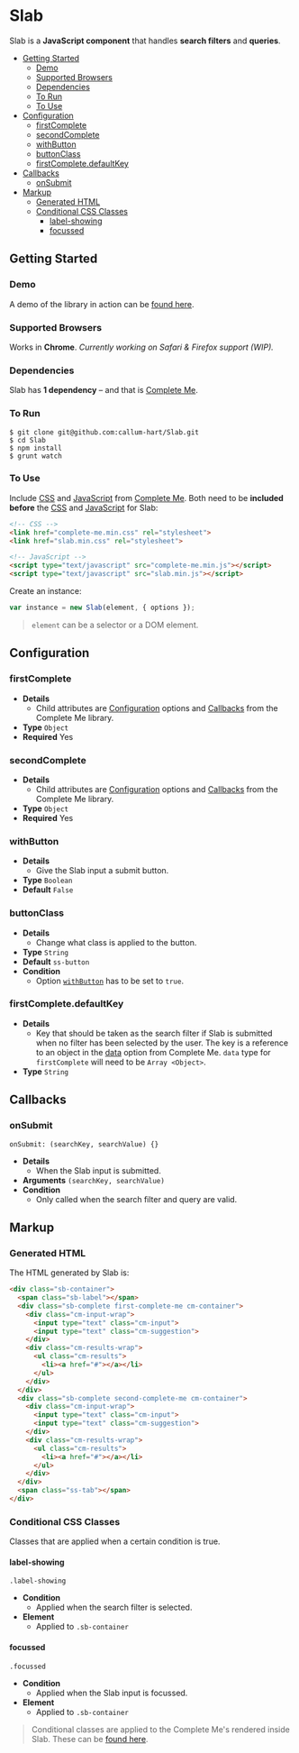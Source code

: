 # Slab

Slab is a **JavaScript component** that handles **search filters** and **queries**.

- [Getting Started](#getting-started)
  - [Demo](#demo)
  - [Supported Browsers](#supported-browsers)
  - [Dependencies](#dependencies)
  - [To Run](#to-run)
  - [To Use](#to-use)
- [Configuration](#configuration)
  - [firstComplete](#firstcomplete)
  - [secondComplete](#secondcomplete)
  - [withButton](#withbutton)
  - [buttonClass](#buttonclass)
  - [firstComplete.defaultKey](#firstcomplete.defaultkey)
- [Callbacks](#callbacks)
  - [onSubmit](#onsubmit)
- [Markup](#markup)
  - [Generated HTML](#generated-html)
  - [Conditional CSS Classes](#conditional-css-classes)
    - [label-showing](#label-showing)
    - [focussed](#focussed)

## Getting Started

### Demo

A demo of the library in action can be [found here](http://www.callumhart.com/open-source/slab).

### Supported Browsers

Works in **Chrome**. *Currently working on Safari & Firefox support (WIP).*

### Dependencies

Slab has **1 dependency** – and that is [Complete Me](https://github.com/callum-hart/Complete-Me).

### To Run

```
$ git clone git@github.com:callum-hart/Slab.git
$ cd Slab
$ npm install
$ grunt watch
```

### To Use

Include [CSS](https://github.com/callum-hart/Complete-Me/blob/master/lib/css/complete-me.min.css) and [JavaScript](https://github.com/callum-hart/Complete-Me/blob/master/lib/js/complete-me.min.js) from [Complete Me](https://github.com/callum-hart/Complete-Me). Both need to be **included before** the [CSS](https://github.com/callum-hart/Slab/blob/master/lib/css/slab.min.css) and [JavaScript](https://github.com/callum-hart/Slab/blob/master/lib/js/slab.min.js) for Slab:

```html
<!-- CSS -->
<link href="complete-me.min.css" rel="stylesheet">
<link href="slab.min.css" rel="stylesheet">

<!-- JavaScript -->
<script type="text/javascript" src="complete-me.min.js"></script>
<script type="text/javascript" src="slab.min.js"></script>
```

Create an instance:

```javascript
var instance = new Slab(element, { options });
```

> `element` can be a selector or a DOM element.

## Configuration

### firstComplete

- **Details**
  - Child attributes are [Configuration](https://github.com/callum-hart/Complete-Me#configuration) options and [Callbacks](https://github.com/callum-hart/Complete-Me#callbacks) from the Complete Me library.
- **Type** `Object`
- **Required** Yes

### secondComplete

- **Details**
  - Child attributes are [Configuration](https://github.com/callum-hart/Complete-Me#configuration) options and [Callbacks](https://github.com/callum-hart/Complete-Me#callbacks) from the Complete Me library.
- **Type** `Object`
- **Required** Yes

### withButton

- **Details**
  - Give the Slab input a submit button.
- **Type** `Boolean`
- **Default** `False`

### buttonClass

- **Details**
  - Change what class is applied to the button.
- **Type** `String`
- **Default** `ss-button`
- **Condition**
  - Option [`withButton`](withbutton) has to be set to `true`.

### firstComplete.defaultKey

- **Details**
  - Key that should be taken as the search filter if Slab is submitted when no filter has been selected by the user. The key is a reference to an object in the [data](https://github.com/callum-hart/Complete-Me#data) option from Complete Me. `data` type for `firstComplete` will need to be `Array <Object>`.
- **Type** `String`

## Callbacks

### onSubmit
`onSubmit: (searchKey, searchValue) {}`

- **Details**
  - When the Slab input is submitted.
- **Arguments** `(searchKey, searchValue)`
- **Condition**
  - Only called when the search filter and query are valid.

## Markup

### Generated HTML

The HTML generated by Slab is:

```html
<div class="sb-container">
  <span class="sb-label"></span>
  <div class="sb-complete first-complete-me cm-container">
    <div class="cm-input-wrap">
      <input type="text" class="cm-input">
      <input type="text" class="cm-suggestion">
    </div>
    <div class="cm-results-wrap">
      <ul class="cm-results">
        <li><a href="#"></a></li>
      </ul>
    </div>
  </div>
  <div class="sb-complete second-complete-me cm-container">
    <div class="cm-input-wrap">
      <input type="text" class="cm-input">
      <input type="text" class="cm-suggestion">
    </div>
    <div class="cm-results-wrap">
      <ul class="cm-results">
        <li><a href="#"></a></li>
      </ul>
    </div>
  </div>
  <span class="ss-tab"></span>
</div>
```

### Conditional CSS Classes

Classes that are applied when a certain condition is true.

#### label-showing
`.label-showing`

- **Condition**
  - Applied when the search filter is selected.
- **Element**
  - Applied to `.sb-container`

#### focussed
`.focussed`

- **Condition**
  - Applied when the Slab input is focussed.
- **Element**
  - Applied to `.sb-container`

> Conditional classes are applied to the Complete Me's rendered inside Slab. These can be [found here](https://github.com/callum-hart/Complete-Me#conditional-css-classes).